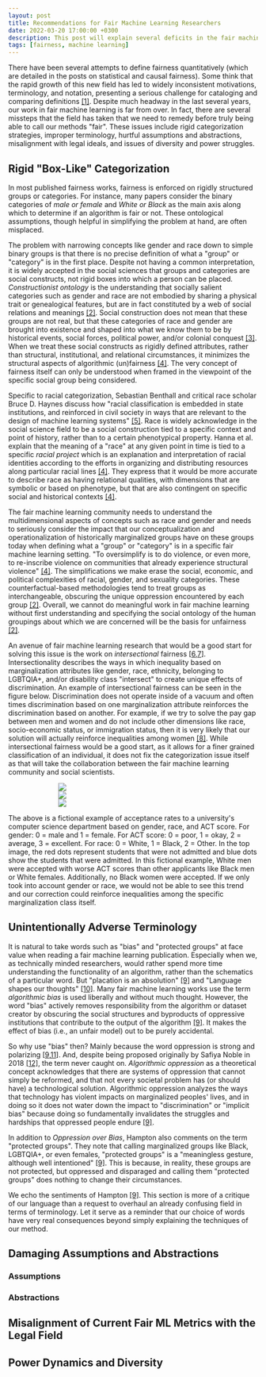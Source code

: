 ```yaml
---
layout: post
title: Recommendations for Fair Machine Learning Researchers
date: 2022-03-20 17:00:00 +0300
description: This post will explain several deficits in the fair machine learning work published so far with several propositions for solutions.
tags: [fairness, machine learning]
---
```


There have been several attempts to define fairness quantitatively (which are detailed in the posts on statistical and causal fairness). Some think that the rapid growth of this new field has led to widely inconsistent motivations, terminology, and notation, presenting a serious challenge for cataloging and comparing definitions [[1]](https://www.annualreviews.org/doi/abs/10.1146/annurev-statistics-042720-125902). Despite much headway in the last several years, our work in fair machine learning is far from over. In fact, there are several missteps that the field has taken that we need to remedy before truly being able to call our methods "fair". These issues include rigid categorization strategies, improper terminology, hurtful assumptions and abstractions, misalignment with legal ideals, and issues of diversity and power struggles.

## Rigid "Box-Like" Categorization
In most published fairness works, fairness is enforced on rigidly structured groups or categories. For instance, many papers consider the binary categories of _male or female_ and _White or Black_ as the main axis along which to determine if an algorithm is fair or not. These ontological assumptions, though helpful in simplifying the problem at hand, are often misplaced. 

The problem with narrowing concepts like gender and race down to simple binary groups is that there is no precise definition of what a "group" or "category" is in the first place. Despite not having a common interpretation, it is widely accepted in the social sciences that groups and categories are social constructs, not rigid boxes into which a person can be placed. _Constructionist ontology_ is the understanding that socially salient categories such as gender and race are not embodied by sharing a physical trait or genealogical features, but are in fact constituted by a web of social relations and meanings [[2]](https://arxiv.org/abs/2006.01770). Social construction does not mean that these groups are not real, but that these categories of race and gender are brought into existence and shaped into what we know them to be by historical events, social forces, political power, and/or colonial conquest [[3]](https://www.hup.harvard.edu/catalog.php?isbn=9780674004122). When we treat these social constructs as rigidly defined attributes, rather than structural, institutional, and relational circumstances, it minimizes the structural aspects of algorithmic (un)fairness [[4]](https://arxiv.org/abs/1912.03593). The very concept of fairness itself can only be understood when framed in the viewpoint of the specific social group being considered. 

Specific to racial categorization, Sebastian Benthall and critical race scholar Bruce D. Haynes discuss how "racial classification is embedded in state institutions, and reinforced in civil society in ways that are relevant to the design of machine learning systems" [[5]](https://arxiv.org/abs/1811.11668). Race is widely acknowledge in the social science field to be a social construction tied to a specific context and point of history, rather than to a certain phenotypical property. Hanna et al. explain that the meaning of a "race" at any given point in time is tied to a specific _racial project_ which is an explanation and interpretation of racial identities according to the efforts in organizing and distributing resources along particular racial lines [[4]](https://arxiv.org/abs/1912.03593). They express that it would be more accurate to describe race as having relational qualities, with dimensions that are symbolic or based on phenotype, but that are also contingent on specific social and historical contexts [[4]](https://arxiv.org/abs/1912.03593).

The fair machine learning community needs to understand the multidimensional aspects of concepts such as race and gender and needs to seriously consider the impact that our conceptualization and operationalization of historically marginalized groups have on these groups today when defining what a "group" or "category" is in a specific fair machine learning setting. "To oversimplify is to do violence, or even more, to re-inscribe violence on communities that already experience structural violence" [[4]](https://arxiv.org/abs/1912.03593). The simplifications we make erase the social, economic, and political complexities of racial, gender, and sexuality categories. These counterfactual-based methodologies tend to treat groups as interchangeable, obscuring the unique oppression encountered by each group [[2]](https://arxiv.org/abs/2006.01770). Overall, we cannot do meaningful work in fair machine learning without first understanding and specifying the social ontology of the human groupings about which we are concerned will be the basis for unfairness [[2]](https://arxiv.org/abs/2006.01770).

An avenue of fair machine learning research that would be a good start for solving this issue is the work on _intersectional_ fairness [[6](https://arxiv.org/abs/1807.08362),[7](https://arxiv.org/abs/1911.01468)]. Intersectionality describes the ways in which inequality based on marginalization attributes like gender, race, ethnicity, belonging to LGBTQIA+, and/or disability class "intersect" to create unique effects of discrimination. An example of intersectional fairness can be seen in the figure below. Discrimination does not operate inside of a vacuum and often times discrimination based on one marginalization attribute reinforces the discrimination based on another. For example, if we try to solve the pay gap between men and women and do not include other dimensions like race, socio-economic status, or immigration status, then it is very likely that our solution will actually reinforce inequalities among women [[8]](https://www.intersectionaljustice.org/what-is-intersectionality). While intersectional fairness would be a good start, as it allows for a finer grained classification of an individual, it does not fix the categorization issue itself as that will take the collaboration between the fair machine learning community and social scientists.

<p style="margin:auto; width:60%; align:center;">
  <img src="http://alycia-noel.github.io/assets/img/intersectionality.png" />
</p>
<p style="margin:auto; width:60%; align:center;">
  <img src="http://alycia-noel.github.io/assets/img/intersectionality-race.png" />
</p>
<p style="margin:auto; width:60%; align:center;">
  <img src="http://alycia-noel.github.io/assets/img/intersectionality-gender.png" />
</p>

The above is a fictional example of acceptance rates to a university's computer science department based on gender, race, and ACT score. For gender: 0 = male and 1 = female. For ACT score: 0 = poor, 1 = okay, 2 = average, 3 = excellent. For race: 0 = White, 1 = Black, 2 = Other. In the top image, the red dots represent students that were not admitted and blue dots show the students that were admitted. In this fictional example, White men were accepted with worse ACT scores than other applicants like Black men or White females. Additionally, no Black women were accepted. If we only took into account gender or race, we would not be able to see this trend and our correction could reinforce inequalities among the specific marginalization class itself.

## Unintentionally Adverse Terminology
It is natural to take words such as "bias" and "protected groups" at face value when reading a fair machine learning publication. Especially when we, as technically minded researchers, would rather spend more time understanding the functionality of an algorithm, rather than the schematics of a particular word. But "placation is an absolution" [[9]](https://arxiv.org/abs/2101.09869) and "Language shapes our thoughts" [[10]](https://www.amazon.com/Book-Why-Science-Cause-Effect/dp/046509760X). Many fair machine learning works use the term _algorithmic bias_ is used liberally and without much thought. However, the word "bias" actively removes responsibility from the algorithm or dataset creator by obscuring the social structures and byproducts of oppressive institutions that contribute to the output of the algorithm [[9]](https://arxiv.org/abs/2101.09869). It makes the effect of bias (i.e., an unfair model) out to be purely accidental. 

So why use "bias" then? Mainly because the word oppression is strong and polarizing [[9](https://arxiv.org/abs/2101.09869),[11](https://www.amazon.com/Politics-Reality-Feminist-Crossing-Paperback/dp/089594099X)]. And, despite being proposed originally by Safiya Noble in 2018 [[12]](https://nyupress.org/9781479837243/algorithms-of-oppression/), the term never caught on. _Algorithmic oppression_ as a theoretical concept acknowledges that there are systems of oppression that cannot simply be reformed, and that not every societal problem has (or should have) a technological solution. Algorithmic oppression analyzes the ways that technology has violent impacts on marginalized peoples' lives, and in doing so it does not water down the impact to "discrimination" or "implicit bias" because doing so fundamentally invalidates the struggles and hardships that oppressed people endure [[9]](https://arxiv.org/abs/2101.09869).

In addition to _Oppression over Bias_, Hampton also comments on the term "protected groups". They note that calling marginalized groups like Black, LGBTQIA+, or even females, "protected groups" is a "meaningless gesture, although well intentioned" [[9]](https://arxiv.org/abs/2101.09869). This is because, in reality, these groups are not protected, but oppressed and disparaged and calling them "protected groups" does nothing to change their circumstances. 

We echo the sentiments of Hampton [[9]](https://arxiv.org/abs/2101.09869). This section is more of a critique of our language than a request to overhaul an already confusing field in terms of terminology. Let it serve as a reminder that our choice of words have very real consequences beyond simply explaining the techniques of our method. 

## Damaging Assumptions and Abstractions
### Assumptions
### Abstractions

## Misalignment of Current Fair ML Metrics with the Legal Field 

## Power Dynamics and Diversity

